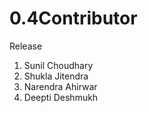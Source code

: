 # 0.4Contributor
Release

1. Sunil Choudhary 
2. Shukla Jitendra
3. Narendra Ahirwar
4. Deepti Deshmukh
